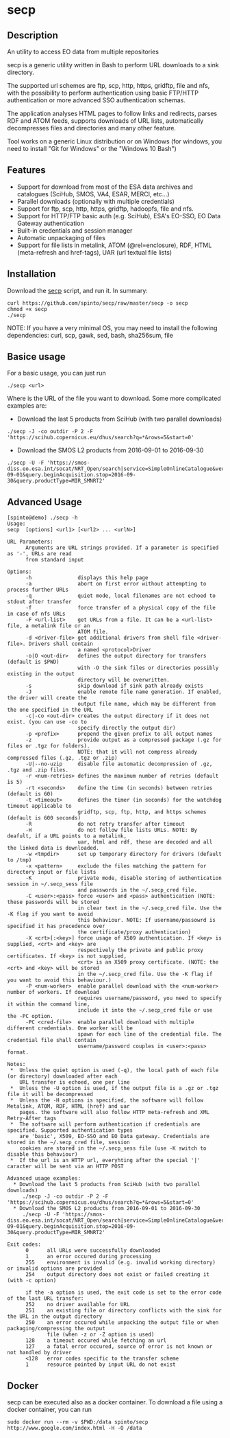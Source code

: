 # secp

## Description
An utility to access EO data from multiple repositories

secp is a generic utility written in Bash to perform URL downloads to a sink directory.

The supported url schemes are ftp, scp, http, https, gridftp, file and nfs, with the possibility to perform authentication using basic FTP/HTTP authentication or more advanced SSO authentication schemas.

The application analyses HTML pages to follow links and redirects, parses RDF and ATOM feeds, supports downloads of URL lists, automatically decompresses files and directories and many other feature.

Tool works on a generic Linux distribution or on Windows (for windows, you need to install "Git for Windows" or the "Windows 10 Bash")

## Features

* Support for download from most of the ESA data archives and catalogues (SciHub, SMOS, VA4, ESAR, MERCI, etc...)
* Parallel downloads (optionally with multiple credentials)
* Support for ftp, scp, http, https, gridftp, hadoopfs, file and nfs.
* Support for HTTP/FTP basic auth (e.g. SciHub), ESA's EO-SSO, EO Data Gateway authentication
* Built-in credentials and session manager
* Automatic unpackaging of files
* Support for file lists in metalink, ATOM (@rel=enclosure), RDF, HTML (meta-refresh and href-tags), UAR (url textual file lists)

## Installation

Download the [secp](https://github.com/spinto/secp/raw/master/secp) script, and run it. In summary:
```shell
curl https://github.com/spinto/secp/raw/master/secp -o secp
chmod +x secp
./secp
```

NOTE: If you have a very minimal OS, you may need to install the following dependencies: curl, scp, gawk, sed, bash, sha256sum, file

## Basice usage
For a basic usage, you can just run
```shell
./secp <url>
```
Where <url> is the URL of the file you want to download.
Some more complicated examples are:
* Download the last 5 products from SciHub (with two parallel downloads)
```shell
./secp -J -co outdir -P 2 -F 'https://scihub.copernicus.eu/dhus/search?q=*&rows=5&start=0'
```
* Download the SMOS L2 products from 2016-09-01 to 2016-09-30
```shell
./secp -U -F 'https://smos-diss.eo.esa.int/socat/NRT_Open/search|service=SimpleOnlineCatalogue&version=1.0&request=search&format=text%2Fplain&pageCount=50&query.beginAcquisition.start=2016-09-01&query.beginAcquisition.stop=2016-09-30&query.productType=MIR_SMNRT2'
```     
## Advanced Usage
```shell
[spinto@demo] ./secp -h
Usage:
secp  [options] <url1> [<url2> ... <urlN>]

URL Parameters:
      Arguments are URL strings provided. If a parameter is specified as '-', URLs are read
      from standard input
 
Options:
      -h               displays this help page
      -a               abort on first error without attempting to process further URLs
      -q               quiet mode, local filenames are not echoed to stdout after transfer
      -f               force transfer of a physical copy of the file in case of nfs URLs
      -F <url-list>    get URLs from a file. It can be a <url-list> file, a metalink file or an
                       ATOM file.
      -d <driver-file> get additional drivers from shell file <driver-file>. Drivers shall contain
                       a named <protocol>Driver
      -o|O <out-dir>   defines the output directory for transfers (default is $PWD)
                       with -O the sink files or directories possibly existing in the output
                       directory will be overwritten.
      -s               skip download if sink path already exists
      -J               enable remote file name generation. If enabled, the driver will create the
                       output file name, which may be different from the one specified in the URL
      -c|-co <out-dir> creates the output directory if it does not exist. (you can use -co to
                       specify directly the output dir)
      -p <prefix>      prepend the given prefix to all output names
      -z               provide output as a compressed package (.gz for files or .tgz for folders).
                       NOTE: that it will not compress already compressed files (.gz, .tgz or .zip)
      -U|--no-uzip     disable file automatic decompression of .gz, .tgz and .zip files.
      -r <num-retries> defines the maximum number of retries (default is 5)
      -rt <seconds>    define the time (in seconds) between retries (default is 60)
      -t <timeout>     defines the timer (in seconds) for the watchdog timeout applicable to
                       gridftp, scp, ftp, http, and https schemes (default is 600 seconds)
      -R               do not retry transfer after timeout
      -H               do not follow file lists URLs. NOTE: By deafult, if a URL points to a metalink,
                       uar, html and rdf, these are decoded and all the linked data is downloaded.
      -w <tmpdir>      set up temporary directory for drivers (default to /tmp)
      -x <pattern>     exclude the files matching the pattern for directory input or file lists
      -K               private mode, disable storing of authentication session in ~/.secp_sess file
                       and passwords in the ~/.secp_cred file.
      -C <user>:<pass> force <user> and <pass> authentication (NOTE: these passwords will be stored
                       in clear text in the ~/.secp_cred file. Use the -K flag if you want to avoid
                       this behaviour. NOTE: If username/passowrd is specified it has precedence over
                       the certificate/proxy authentication)
      -X <crt>[:<key>] force usage of X509 authentication. If <key> is supplied, <crt> and <key> are
                       respectively the private and public proxy certificates. If <key> is not supplied,
                       <crt> is an X509 proxy certificate. (NOTE: the <crt> and <key> will be stored
                       in the ~/.secp_cred file. Use the -K flag if you want to avoid this behaviour.)
      -P <num-worker>  enable parallel download with the <num-worker> number of workers. If download
                       requires username/password, you need to specify it within the command line,
                       include it into the ~/.secp_cred file or use the -PC option.
      -PC <cred-file>  enable parallel download with multiple different credentials. One worker will be
                       spawn for each line of the credential file. The credential file shall contain
                       username/password couples in <user>:<pass> format.

Notes:
 *  Unless the quiet option is used (-q), the local path of each file (or directory) downloaded after each
    URL transfer is echoed, one per line
 *  Unless the -U option is used, if the output file is a .gz or .tgz file it will be decompressed
 *  Unless the -H options is specified, the software will follow Metalink, ATOM, RDF, HTML (href) and uar
    pages. the software will also follow HTTP meta-refresh and XML Retry-After tags
 *  The software will perform authentication if credentials are specified. Supported authentication types
    are 'basic', X509, EO-SSO and EO Data gateway. Credentials are stored in the ~/.secp_cred file, session
    cookies are stored in the ~/.secp_sess file (use -K switch to disable this behaviour)
 *  If the url is an HTTP url, everyhting after the special '|' caracter will be sent via an HTTP POST

Advanced usage examples:
  * Download the last 5 products from SciHub (with two parallel downloads)
     ./secp -J -co outdir -P 2 -F 'https://scihub.copernicus.eu/dhus/search?q=*&rows=5&start=0'
  * Download the SMOS L2 products from 2016-09-01 to 2016-09-30
     ./secp -U -F 'https://smos-diss.eo.esa.int/socat/NRT_Open/search|service=SimpleOnlineCatalogue&version=1.0&request=search&format=text%2Fplain&pageCount=50&query.beginAcquisition.start=2016-09-01&query.beginAcquisition.stop=2016-09-30&query.productType=MIR_SMNRT2'

Exit codes:
      0      all URLs were successfully downloaded
      1      an error occured during processing
      255    environment is invalid (e.g. invalid working directory) or invalid options are provided
      254    output directory does not exist or failed creating it (with -c option)

      if the -a option is used, the exit code is set to the error code of the last URL transfer:
      252    no driver available for URL
      251    an existing file or directory conflicts with the sink for the URL in the output directory
      250    an error occured while unpacking the output file or when packaging/compressing the output
             file (when -z or -Z option is used)
      128    a timeout occured while fetching an url
      127    a fatal error occured, source of error is not known or not handled by driver
      <128   error codes specific to the transfer scheme
      1      resource pointed by input URL do not exist
```
## Docker
secp can be executed also as a docker container. To download a file using a docker container, you can run
```shell
sudo docker run --rm -v $PWD:/data spinto/secp http://www.google.com/index.html -H -O /data
```
